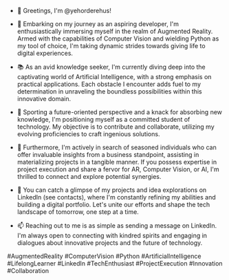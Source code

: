 - 👋 Greetings, I'm @yehorderehus!

- 🌟 Embarking on my journey as an aspiring developer, I'm enthusiastically immersing myself in the realm of Augmented Reality. Armed with the capabilities of Computer Vision and wielding Python as my tool of choice, I'm taking dynamic strides towards giving life to digital experiences.

- 📚 As an avid knowledge seeker, I'm currently diving deep into the captivating world of Artificial Intelligence, with a strong emphasis on practical applications. Each obstacle I encounter adds fuel to my determination in unraveling the boundless possibilities within this innovative domain.

- 🎯 Sporting a future-oriented perspective and a knack for absorbing new knowledge, I'm positioning myself as a committed student of technology. My objective is to contribute and collaborate, utilizing my evolving proficiencies to craft ingenious solutions.

- 🚀 Furthermore, I'm actively in search of seasoned individuals who can offer invaluable insights from a business standpoint, assisting in materializing projects in a tangible manner. If you possess expertise in project execution and share a fervor for AR, Computer Vision, or AI, I'm thrilled to connect and explore potential synergies.

- 📁 You can catch a glimpse of my projects and idea explorations on LinkedIn (see contacts), where I'm constantly refining my abilities and building a digital portfolio. Let's unite our efforts and shape the tech landscape of tomorrow, one step at a time.

- 📫 Reaching out to me is as simple as sending a message on LinkedIn. I'm always open to connecting with kindred spirits and engaging in dialogues about innovative projects and the future of technology.

#AugmentedReality #ComputerVision #Python #ArtificialIntelligence #LifelongLearner #LinkedIn #TechEnthusiast #ProjectExecution #Innovation #Collaboration

<!---
yehorderehus/yehorderehus is a ✨ special ✨ repository because its `README.md` (this file) appears on your GitHub profile.
You can click the Preview link to take a look at your changes.
--->
